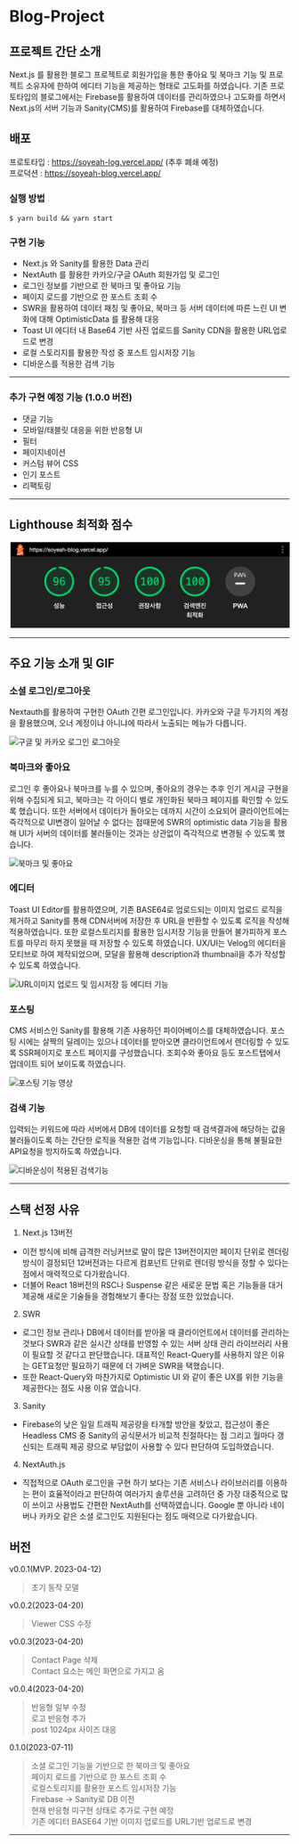 # Blog-Project

## 프로젝트 간단 소개

Next.js 를 활용한 블로그 프로젝트로 회원가입을 통한 좋아요 및 북마크 기능 및 프로젝트 소유자에 한하여 에디터 기능을 제공하는 형태로 고도화를 하였습니다. 기존 프로토타입의 블로그에서는 Firebase를 활용하여 데이터를 관리하였으나 고도화를 하면서 Next.js의 서버 기능과 Sanity(CMS)를 활용하여 Firebase를 대체하였습니다.

## 배포

프로토타입 : https://soyeah-log.vercel.app/ (추후 폐쇄 예정)<br/>
프로덕션 : https://soyeah-blog.vercel.app/

### 실행 방법

```
$ yarn build && yarn start
```

### 구현 기능

- Next.js 와 Sanity를 활용한 Data 관리
- NextAuth 를 활용한 카카오/구글 OAuth 회원가입 및 로그인
- 로그인 정보를 기반으로 한 북마크 및 좋아요 기능
- 페이지 로드를 기반으로 한 포스트 조회 수
- SWR을 활용하여 데이터 패칭 및 좋아요, 북마크 등 서버 데이터에 따른 느린 UI 변화에 대해 OptimisticData 를 활용해 대응
- Toast UI 에디터 내 Base64 기반 사진 업로드를 Sanity CDN을 활용한 URL업로드로 변경
- 로컬 스토리지를 활용한 작성 중 포스트 임시저장 기능
- 디바운스를 적용한 검색 기능

---

### 추가 구현 예정 기능 (1.0.0 버전)

- 댓글 기능
- 모바일/태블릿 대응을 위한 반응형 UI
- 필터
- 페이지네이션
- 커스텀 뷰어 CSS
- 인기 포스트
- 리팩토링

---

## Lighthouse 최적화 점수

![라이트하우스 점수](./public/images/lighthouse-score.png)

---

## 주요 기능 소개 및 GIF

### 소셜 로그인/로그아웃

Nextauth를 활용하여 구현한 OAuth 간편 로그인입니다. 카카오와 구글 두가지의 계정을 활용했으며, 오너 계정이냐 아니냐에 따라서 노출되는 메뉴가 다릅니다.

![구글 및 카카오 로그인 로그아웃](./public/images/login-out.gif)

### 북마크와 좋아요

로그인 후 좋아요나 북마크를 누를 수 있으며, 좋아요의 경우는 추후 인기 게시글 구현을 위해 수집되게 되고, 북마크는 각 아이디 별로 개인화된 북마크 페이지를 확인할 수 있도록 했습니다. 또한 서버에서 데이터가 돌아오는 데까지 시간이 소요되어 클라이언트에는 즉각적으로 UI변경이 일어날 수 없다는 점때문에 SWR의 optimistic data 기능을 활용해 UI가 서버의 데이터를 불러들이는 것과는 상관없이 즉각적으로 변경될 수 있도록 했습니다.

![북마크 및 좋아요](./public/images/bookmarks.gif)

### 에디터

Toast UI Editor를 활용하였으며, 기존 BASE64로 업로드되는 이미지 업로드 로직을 제거하고 Sanity를 통해 CDN서버에 저장한 후 URL을 반환할 수 있도록 로직을 작성해 적용하였습니다. 또한 로컬스토리지를 활용한 임시저장 기능을 만들어 불가피하게 포스트를 마무리 하지 못했을 때 저장할 수 있도록 하였습니다.
UX/UI는 Velog의 에디터을 모티브로 하여 제작되었으며, 모달을 활용해 description과 thumbnail을 추가 작성할 수 있도록 하였습니다.

![URL이미지 업로드 및 임시저장 등 에디터 기능](./public/images/editor.gif)

### 포스팅

CMS 서비스인 Sanity를 활용해 기존 사용하던 파이어베이스를 대체하였습니다. 포스팅 시에는 살짝의 딜레이는 있으나 데이터를 받아오면 클라이언트에서 렌더링할 수 있도록 SSR페이지로 포스트 페이지를 구성했습니다. 조회수와 좋아요 등도 포스트탭에서 업데이트 되어 보이도록 하였습니다.

![포스팅 기능 영상](./public/images/posting.gif)

### 검색 기능

입력되는 키워드에 따라 서버에서 DB에 데이터를 요청할 때 검색결과에 해당하는 값을 불러들이도록 하는 간단한 로직을 적용한 검색 기능입니다. 디바운싱을 통해 불필요한 API요청을 방지하도록 하였습니다.

![디바운싱이 적용된 검색기능](./public/images/search.gif)

---

## 스택 선정 사유

1. Next.js 13버전

- 이전 방식에 비해 급격한 러닝커브로 말이 많은 13버전이지만 페이지 단위로 렌더링 방식이 결정되던 12버전과는 다르게 컴포넌트 단위로 렌더링 방식을 정할 수 있다는 점에서 매력적으로 다가왔습니다.
- 더불어 React 18버전의 RSC나 Suspense 같은 새로운 문법 혹은 기능들을 대거 제공해 새로운 기술들을 경험해보기 좋다는 장점 또한 있었습니다.

2. SWR

- 로그인 정보 관리나 DB에서 데이터를 받아올 때 클라이언트에서 데이터를 관리하는 것보다 SWR과 같은 실시간 상태를 반영할 수 있는 서버 상태 관리 라이브러리 사용이 필요할 것 같다고 판단했습니다. 대표적인 React-Query를 사용하지 않은 이유는 GET요청만 필요하기 때문에 더 가벼운 SWR을 택했습니다.
- 또한 React-Query와 마찬가지로 Optimistic UI 와 같이 좋은 UX를 위한 기능을 제공한다는 점도 사용 이유 였습니다.

3. Sanity

- Firebase의 낮은 일일 트래픽 제공량을 타개할 방안을 찾았고, 접근성이 좋은Headless
  CMS 중 Sanity의 공식문서가 비교적 친절하다는 점 그리고 월마다 갱신되는 트래픽 제공
  량으로 부담없이 사용할 수 있다 판단하여 도입하였습니다.

4. NextAuth.js

- 직접적으로 OAuth 로그인을 구현 하기 보다는 기존 서비스나 라이브러리를 이용하는 편이 효율적이라고 판단하여 여러가지 솔루션을 고려하던 중 가장 대중적으로 많이 쓰이고 사용법도 간편한 NextAuth를 선택하였습니다. Google 뿐 아니라 네이버나 카카오 같은 소셜 로그인도 지원된다는 점도 매력으로 다가왔습니다.

## 버전

v0.0.1(MVP. 2023-04-12)

> 초기 동작 모델

v0.0.2(2023-04-20)

> Viewer CSS 수정

v0.0.3(2023-04-20)

> Contact Page 삭제 <br/>
> Contact 요소는 메인 화면으로 가지고 옴 <br/>

v0.0.4(2023-04-20)

> 반응형 일부 수정<br/>
> 로고 반응형 추가<br/>
> post 1024px 사이즈 대응<br/>

0.1.0(2023-07-11)

> 소셜 로그인 기능을 기반으로 한 북마크 및 좋아요 <br/>
> 페이지 로드를 기반으로 한 포스트 조회 수 <br/>
> 로컬스토리지를 활용한 포스트 임시저장 기능 <br/>
> Firebase -> Sanity로 DB 이전 <br/>
> 현재 반응형 미구현 상태로 추가로 구현 예정 <br/>
> 기존 에디터 BASE64 기반 이미지 업로드를 URL기반 업로드로 변경 <br/>

---
